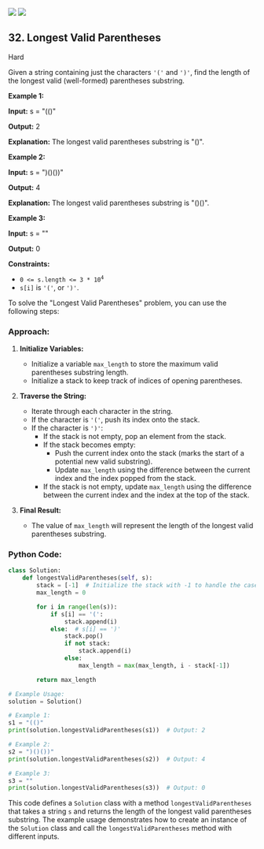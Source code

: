 [![](https://img.shields.io/github/stars/LeetCode-in-Python/LeetCode-in-Python?label=Stars&style=flat-square)](https://github.com/LeetCode-in-Python/LeetCode-in-Python)
[![](https://img.shields.io/github/forks/LeetCode-in-Python/LeetCode-in-Python?label=Fork%20me%20on%20GitHub%20&style=flat-square)](https://github.com/LeetCode-in-Python/LeetCode-in-Python/fork)

## 32\. Longest Valid Parentheses

Hard

Given a string containing just the characters `'('` and `')'`, find the length of the longest valid (well-formed) parentheses substring.

**Example 1:**

**Input:** s = "(()"

**Output:** 2

**Explanation:** The longest valid parentheses substring is "()". 

**Example 2:**

**Input:** s = ")()())"

**Output:** 4

**Explanation:** The longest valid parentheses substring is "()()". 

**Example 3:**

**Input:** s = ""

**Output:** 0 

**Constraints:**

*   <code>0 <= s.length <= 3 * 10<sup>4</sup></code>
*   `s[i]` is `'('`, or `')'`.

To solve the "Longest Valid Parentheses" problem, you can use the following steps:

### Approach:

1. **Initialize Variables:**
   - Initialize a variable `max_length` to store the maximum valid parentheses substring length.
   - Initialize a stack to keep track of indices of opening parentheses.

2. **Traverse the String:**
   - Iterate through each character in the string.
   - If the character is `'('`, push its index onto the stack.
   - If the character is `')'`:
     - If the stack is not empty, pop an element from the stack.
     - If the stack becomes empty:
       - Push the current index onto the stack (marks the start of a potential new valid substring).
       - Update `max_length` using the difference between the current index and the index popped from the stack.
     - If the stack is not empty, update `max_length` using the difference between the current index and the index at the top of the stack.

3. **Final Result:**
   - The value of `max_length` will represent the length of the longest valid parentheses substring.

### Python Code:

```python
class Solution:
    def longestValidParentheses(self, s):
        stack = [-1]  # Initialize the stack with -1 to handle the case when the first parenthesis is ')'
        max_length = 0

        for i in range(len(s)):
            if s[i] == '(':
                stack.append(i)
            else:  # s[i] == ')'
                stack.pop()
                if not stack:
                    stack.append(i)
                else:
                    max_length = max(max_length, i - stack[-1])

        return max_length

# Example Usage:
solution = Solution()

# Example 1:
s1 = "(()"
print(solution.longestValidParentheses(s1))  # Output: 2

# Example 2:
s2 = ")()())"
print(solution.longestValidParentheses(s2))  # Output: 4

# Example 3:
s3 = ""
print(solution.longestValidParentheses(s3))  # Output: 0
```

This code defines a `Solution` class with a method `longestValidParentheses` that takes a string `s` and returns the length of the longest valid parentheses substring. The example usage demonstrates how to create an instance of the `Solution` class and call the `longestValidParentheses` method with different inputs.
